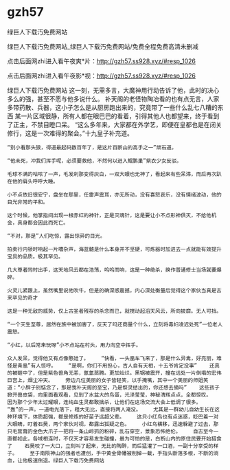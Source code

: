 # gzh57
绿巨人下载汅免费网站

绿巨人下载汅免费网站_绿巨人下载汅免费网站/免费全程免费高清未删减

点击后面网zhi进入看午夜爽*片：http://gzh57.ss928.xyz/#resp_1026

点击后面网zhi进入看午夜影*视：http://gzh57.ss928.xyz/#resp_1026

绿巨人下载汅免费网站    这一刻，无需多言，大魔神用行动告诉了他，此时的决心多么的强，甚至不愿与他多说什么。    补天阁的老怪物陶冶看的也有点无言，人家多带药散、兵器，这小子怎么是从厨房跑出来的，究竟带了一些什么乱七八糟的东西    某一片区域很静，所有人都在眼巴巴的看着，引得其他人也都望来，终于看到了正主，不禁目瞪口呆。    “这么多年来，大家都在外学艺，即便在皇都也是在闭关修行，这是一次难得的聚会。”十九皇子补充道。

    “别小看那头狼，得道最起码数百年了，是这片百断山的高手之一”顽石道。

    “他未死，冲我们挥手呢，必须要救他，不然何以进入鲲鹏巢”紫衣少女反驳。

    毛球不满的咕哝了一声，毛发刹那变得灰白，一双大眼也无神了，看起来有些呆滞，而后再次趴在他的肩头呼呼大睡。

    小不点依旧很安宁，盘坐在那里，任雷声震耳，亦无所动，没有喜怒哀乐，没有情绪波动，他的目光非常的平和。

    这个时候，他掌指间出现一根赤红的神针，正是灭魂针，这是要让小不点形神俱灭，不给他机会，真身都会因此而死亡。

    “不对，那是”人们吃惊，露出惊异的目光。

    拍卖行内顿时响起一片嘈杂声，海蓝髓是什么本身并不坚硬，可炼器时加进去一点就能有效提升宝具的品质。极其罕见。

    几大尊者同时出手，这天地风云都在浩荡，呜呜而响，这是一种绝杀，换作普通修士当场就要爆碎。

    火灵儿紧跟上，虽然嘴里说他吹牛，但是的确深感震撼，内心深处衡量后觉得这个家伙当真是古来罕见的奇才

    这是一种无敌的威势，仅上古圣者残存的杀念而已，就搅动起滔天风云，所向披靡。无人可挡。

    “一个天生至尊，居然在族中被加害了，反天了吗还商量个什么，立刻将毒妇凌迟处死”一位老人震怒。

    “小红，以后常来玩呀”小不点站在村头，用力向空中挥手。

    众人发呆，觉得他又有点像憨娃了。    “快看，一头凰车飞来了，那是什么异禽，好亮丽，难怪是青凰”有人惊呼。    “是啊，你们不用担心，吉人自有天相，十五爷肯定没事”    还真的被砸中了，但是紫色兽角无恙，氤氲蒸腾。更加灿烂。黑锅被震开，撞在远处一片倒塌的宏伟巨宫上，烟尘冲天。    旁边几位美丽的女子皆轻笑，以手掩嘴，其中一个美丽的师姐笑道：“小胖子别惦念了，那是我补天阁的至宝，乃是祭灵结出的，你还想去摘吗”    这些孩子掀开兽皮袋，向里面看观看，见到了水盆大的鸟蛋，光泽莹莹，神秘清辉点点，全都惊叹。    因为那个少年太过耀眼，连纯血生灵都敢擒杀，让他们在这场交流大会上低调了很多。    “轰”的一声。一道电光落下，粗大无比，直接将两人淹没。    尤其是一群幼儿自幼生长在这种环境下，体质超强，都是修炼的好苗子远超父辈。    这只小红鸟也有点迷惑，眨巴着一对大眼睛，盯着石昊，两个家伙对视，都露出狐疑之色。    小红鸟横移，迅速躲避了过去，那只毛茸茸的金色大爪子一把将一条山岭抓的粉碎，乱石穿空，景象恐怖绝伦。    自古至今一直都如此，各域相连时，不仅天才容易发生碰撞，最为可怕的是，白断山内的原住民要开始猎食了    石昊咬了一大口，立刻叫了起来，无比的陶醉，而后猛灌了一口酒，一副十分享受的样子。    至于南陨神山的强者也遭创，手中黄金骨幡被削掉一截，手指头断落多根，不断的淌血，让他极速倒退。绿巨人下载汅免费网站
